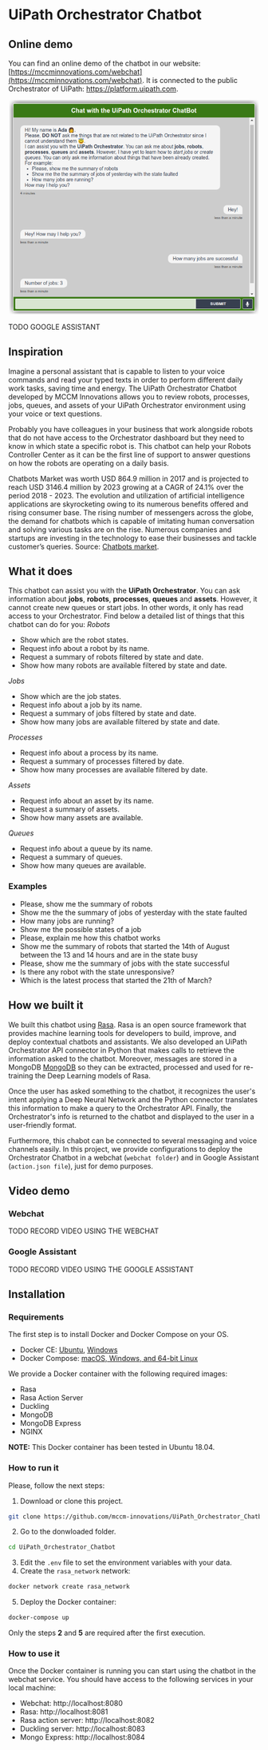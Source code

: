 
# UiPath Orchestrator Chatbot
## Online demo
You can find an online demo of the chatbot in our website: [https://mccminnovations.com/webchat](https://mccminnovations.com/webchat).
It is connected to the public Orchestrator of UiPath: https://platform.uipath.com.

<p align="center">
  <img src="webchat_screenshot.png" alt="UiPath Orchestrator Chatbot" width="500"/>
</p>

TODO GOOGLE ASSISTANT
## Inspiration

Imagine a personal assistant that is capable to listen to your voice commands and read your typed texts in order to perform different daily work tasks, saving time and energy. The UiPath Orchestrator Chatbot developed by MCCM Innovations allows you to review robots, processes, jobs, queues, and assets of your UiPath Orchestrator environment using your voice or text questions.

Probably you have colleagues in your business that work alongside robots that do not have access to the Orchestrator dashboard but they need to know in which state a specific robot is. This chatbot can help your Robots Controller Center as it can be the first line of support to answer questions on how the robots are operating on a daily basis.

Chatbots Market was worth USD 864.9 million in 2017 and is projected to reach USD 3146.4 million by 2023 growing at a CAGR of 24.1% over the period 2018 - 2023. The evolution and utilization of artificial intelligence applications are skyrocketing owing to its numerous benefits offered and rising consumer base. The rising number of messengers across the globe, the demand for chatbots which is capable of imitating human conversation and solving various tasks are on the rise. Numerous companies and startups are investing in the technology to ease their businesses and tackle customer’s queries. Source: [Chatbots market](https://www.mordorintelligence.com/industry-reports/chatbots-market).

## What it does
This chatbot can assist you with the **UiPath Orchestrator**. You can ask information about **jobs**, **robots**, **processes**, **queues** and **assets**. However, it cannot create new queues or start jobs. In other words, it only has read access to your Orchestrator. Find below a detailed list of things that this chatbot can do for you:
_Robots_
- Show which are the robot states.
- Request info about a robot by its name.
- Request a summary of robots filtered by state and date.
- Show how many robots are available filtered by state and date.

_Jobs_
- Show which are the job states.
- Request info about a job by its name.
- Request a summary of jobs filtered by state and date.
- Show how many jobs are available filtered by state and date.

_Processes_
- Request info about a process by its name.
- Request a summary of processes filtered by date.
- Show how many processes are available filtered by date.

_Assets_
- Request info about an asset by its name.
- Request a summary of assets.
- Show how many assets are available.

_Queues_
- Request info about a queue by its name.
- Request a summary of queues.
- Show how many queues are available.

### Examples
- Please, show me the summary of robots
- Show me the the summary of jobs of yesterday with the state faulted
- How many jobs are running?
- Show me the possible states of a job
- Please, explain me how this chatbot works
- Show me the summary of robots that started the 14th of August between the 13 and 14 hours and are in the state busy
- Please, show me the summary of jobs with the state successful
- Is there any robot with the state unresponsive?
- Which is the latest process that started the 21th of March?


## How we built it
We built this chatbot using [Rasa](https://rasa.com/). Rasa is an open source framework that provides machine learning tools for developers to build, improve, and deploy contextual chatbots and assistants. We also developed an UiPath Orchestrator API connector in Python that makes calls to retrieve the information asked to the chatbot. Moreover, messages are stored in a MongoDB [MongoDB](https://www.mongodb.com) so they can be extracted, processed and used for re-training the Deep Learning models of Rasa. 

Once the user has asked something to the chatbot, it recognizes the user's intent applying a Deep Neural Network and the Python connector translates this information to make a query to the Orchestrator API. Finally, the Orchestrator's info is returned to the chatbot and displayed to the user in a user-friendly format.

Furthermore, this chabot can be connected to several messaging and voice channels easily. In this project, we provide configurations to deploy the Orchestrator Chatbot in a webchat (`webchat folder`) and in Google Assistant (`action.json file`), just for demo purposes. 

## Video demo
### Webchat
TODO RECORD VIDEO USING THE WEBCHAT
### Google Assistant
TODO RECORD VIDEO USING THE GOOGLE ASSISTANT

## Installation

### Requirements
The first step is to install Docker and Docker Compose on your OS.

- Docker CE: [Ubuntu](https://docs.docker.com/install/linux/docker-ce/ubuntu/), [Windows](https://docs.docker.com/docker-for-windows/install/)
- Docker Compose: [macOS, Windows, and 64-bit Linux](https://docs.docker.com/compose/install/)

We provide a Docker container with the following required images:

- Rasa
- Rasa Action Server
- Duckling
- MongoDB
- MongoDB Express
- NGINX

**NOTE:** This Docker container has been tested in Ubuntu 18.04.

### How to run it
Please, follow the next steps:

1. Download or clone this project.
```bash
git clone https://github.com/mccm-innovations/UiPath_Orchestrator_Chatbot
```
2. Go to the donwloaded folder.
```bash
cd UiPath_Orchestrator_Chatbot
```
3. Edit the `.env` file to set the environment variables with your data.
4. Create the `rasa_network` network:
```bash
docker network create rasa_network
```
5. Deploy the Docker container:
```bash
docker-compose up
```

Only the steps **2** and **5** are required after the first execution.

### How to use it
Once the Docker container is running you can start using the chatbot in the webchat service. You should have access to the following services in your local machine:
- Webchat: http://localhost:8080
- Rasa: http://localhost:8081
- Rasa action server:  http://localhost:8082
- Duckling server: http://localhost:8083
- Mongo Express: http://localhost:8084
